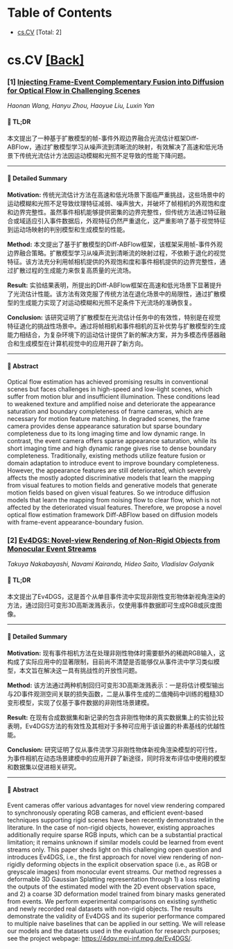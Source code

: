 <div id=toc></div>

# Table of Contents

- [cs.CV](#cs.CV) [Total: 2]


<div id='cs.CV'></div>

# cs.CV [[Back]](#toc)

### [1] [Injecting Frame-Event Complementary Fusion into Diffusion for Optical Flow in Challenging Scenes](https://arxiv.org/abs/2510.10577)
*Haonan Wang, Hanyu Zhou, Haoyue Liu, Luxin Yan*

#### 🧩 TL;DR
本文提出了一种基于扩散模型的帧-事件外观边界融合光流估计框架Diff-ABFlow，通过扩散模型学习从噪声流到清晰流的映射，有效解决了高速和低光场景下传统光流估计方法因运动模糊和光照不足导致的性能下降问题。

---

#### 📘 Detailed Summary
**Motivation:** 传统光流估计方法在高速和低光场景下面临严重挑战，这些场景中的运动模糊和光照不足导致纹理特征减弱、噪声放大，并破坏了帧相机的外观饱和度和边界完整性。虽然事件相机能够提供密集的边界完整性，但传统方法通过特征融合或域适应引入事件数据后，外观特征仍然严重退化，这严重影响了基于视觉特征到运动场映射的判别模型和生成模型的性能。

**Method:** 本文提出了基于扩散模型的Diff-ABFlow框架，该框架采用帧-事件外观边界融合策略。扩散模型学习从噪声流到清晰流的映射过程，不依赖于退化的视觉特征。该方法充分利用帧相机提供的外观饱和度和事件相机提供的边界完整性，通过扩散过程的生成能力来恢复高质量的光流场。

**Result:** 实验结果表明，所提出的Diff-ABFlow框架在高速和低光场景下显著提升了光流估计性能。该方法有效克服了传统方法在退化场景中的局限性，通过扩散模型的生成能力实现了对运动模糊和光照不足条件下光流场的准确恢复。

**Conclusion:** 该研究证明了扩散模型在光流估计任务中的有效性，特别是在视觉特征退化的挑战性场景中。通过将帧相机和事件相机的互补优势与扩散模型的生成能力相结合，为复杂环境下的运动估计提供了新的解决方案，并为多模态传感器融合和生成模型在计算机视觉中的应用开辟了新方向。

---

#### 📄 Abstract
Optical flow estimation has achieved promising results in conventional scenes
but faces challenges in high-speed and low-light scenes, which suffer from
motion blur and insufficient illumination. These conditions lead to weakened
texture and amplified noise and deteriorate the appearance saturation and
boundary completeness of frame cameras, which are necessary for motion feature
matching. In degraded scenes, the frame camera provides dense appearance
saturation but sparse boundary completeness due to its long imaging time and
low dynamic range. In contrast, the event camera offers sparse appearance
saturation, while its short imaging time and high dynamic range gives rise to
dense boundary completeness. Traditionally, existing methods utilize feature
fusion or domain adaptation to introduce event to improve boundary
completeness. However, the appearance features are still deteriorated, which
severely affects the mostly adopted discriminative models that learn the
mapping from visual features to motion fields and generative models that
generate motion fields based on given visual features. So we introduce
diffusion models that learn the mapping from noising flow to clear flow, which
is not affected by the deteriorated visual features. Therefore, we propose a
novel optical flow estimation framework Diff-ABFlow based on diffusion models
with frame-event appearance-boundary fusion.


### [2] [Ev4DGS: Novel-view Rendering of Non-Rigid Objects from Monocular Event Streams](https://arxiv.org/abs/2510.11717)
*Takuya Nakabayashi, Navami Kairanda, Hideo Saito, Vladislav Golyanik*

#### 🧩 TL;DR
本文提出了Ev4DGS，这是首个从单目事件流中实现非刚性变形物体新视角渲染的方法，通过回归可变形3D高斯泼溅表示，仅使用事件数据即可生成RGB或灰度图像。

---

#### 📘 Detailed Summary
**Motivation:** 现有事件相机方法在处理非刚性物体时需要额外的稀疏RGB输入，这构成了实际应用中的显著限制，目前尚不清楚是否能够仅从事件流中学习类似模型，本文旨在解决这一具有挑战性的开放性问题。

**Method:** 该方法通过两种机制回归可变形3D高斯泼溅表示：一是将估计模型输出与2D事件观测空间关联的损失函数，二是从事件生成的二值掩码中训练的粗糙3D变形模型，实现了仅基于事件数据的非刚性场景建模。

**Result:** 在现有合成数据集和新记录的包含非刚性物体的真实数据集上的实验比较表明，Ev4DGS方法的有效性及其相对于多种可应用于该设置的朴素基线的优越性能。

**Conclusion:** 研究证明了仅从事件流学习非刚性物体新视角渲染模型的可行性，为事件相机在动态场景建模中的应用开辟了新途径，同时将发布评估中使用的模型和数据集以促进相关研究。

---

#### 📄 Abstract
Event cameras offer various advantages for novel view rendering compared to
synchronously operating RGB cameras, and efficient event-based techniques
supporting rigid scenes have been recently demonstrated in the literature. In
the case of non-rigid objects, however, existing approaches additionally
require sparse RGB inputs, which can be a substantial practical limitation; it
remains unknown if similar models could be learned from event streams only.
This paper sheds light on this challenging open question and introduces Ev4DGS,
i.e., the first approach for novel view rendering of non-rigidly deforming
objects in the explicit observation space (i.e., as RGB or greyscale images)
from monocular event streams. Our method regresses a deformable 3D Gaussian
Splatting representation through 1) a loss relating the outputs of the
estimated model with the 2D event observation space, and 2) a coarse 3D
deformation model trained from binary masks generated from events. We perform
experimental comparisons on existing synthetic and newly recorded real datasets
with non-rigid objects. The results demonstrate the validity of Ev4DGS and its
superior performance compared to multiple naive baselines that can be applied
in our setting. We will release our models and the datasets used in the
evaluation for research purposes; see the project webpage:
https://4dqv.mpi-inf.mpg.de/Ev4DGS/.

